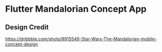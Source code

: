 # Flutter Mandalorian Concept App

## Design Credit

https://dribbble.com/shots/8915549-Star-Wars-The-Mandalorian-mobile-concept-design
